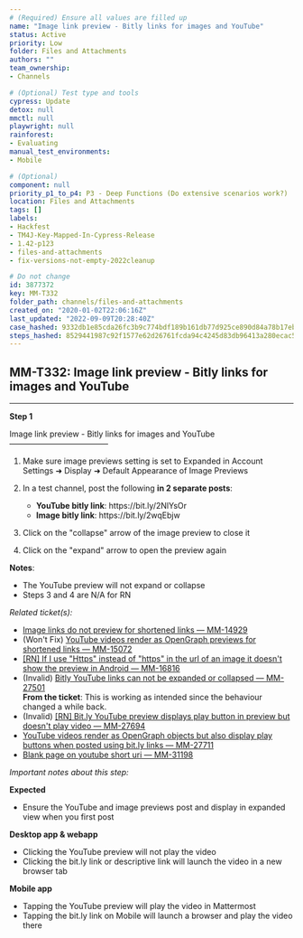 ```yaml
---
# (Required) Ensure all values are filled up
name: "Image link preview - Bitly links for images and YouTube"
status: Active
priority: Low
folder: Files and Attachments
authors: ""
team_ownership: 
- Channels

# (Optional) Test type and tools
cypress: Update
detox: null
mmctl: null
playwright: null
rainforest: 
- Evaluating
manual_test_environments: 
- Mobile

# (Optional)
component: null
priority_p1_to_p4: P3 - Deep Functions (Do extensive scenarios work?)
location: Files and Attachments
tags: []
labels: 
- Hackfest
- TM4J-Key-Mapped-In-Cypress-Release
- 1.42-p123
- files-and-attachments
- fix-versions-not-empty-2022cleanup

# Do not change
id: 3877372
key: MM-T332
folder_path: channels/files-and-attachments
created_on: "2020-01-02T22:06:16Z"
last_updated: "2022-09-09T20:28:40Z"
case_hashed: 9332db1e85cda26fc3b9c774bdf189b161db77d925ce890d84a78b17ebb2acf6e778045e2959b76cbd5768d9ef3bdd7f
steps_hashed: 8529441987c92f1577e62d26761fcda94c4245d83db96413a280ecac50e5ceef6c8acb1921e7ed1a40ddfea7a3641d45
---
```


## MM-T332: Image link preview - Bitly links for images and YouTube

---

**Step 1**

Image link preview - Bitly links for images and YouTube\
–––––––––––––––––––––––––

1. Make sure image previews setting is set to Expanded in Account Settings ➜ Display ➜ Default Appearance of Image Previews

2. In a test channel, post the following **in 2 separate posts**:

   - **YouTube bitly link**: https\://bit.ly/2NlYsOr
   - **Image bitly link**: https\://bit.ly/2wqEbjw

3. Click on the "collapse" arrow of the image preview to close it

4. Click on the "expand" arrow to open the preview again

**Notes**:

- The YouTube preview will not expand or collapse
- Steps 3 and 4 are N/A for RN

_Related ticket(s):_

- [Image links do not preview for shortened links — MM-14929](https://mattermost.atlassian.net/browse/MM-14929)
- (Won't Fix) [YouTube videos render as OpenGraph previews for shortened links — MM-15072](https://mattermost.atlassian.net/browse/MM-15072)
- [\[RN\] If I use "Https" instead of "https" in the url of an image it doesn't show the preview in Android — MM-16816](https://mattermost.atlassian.net/browse/MM-16816)
- (Invalid) [Bitly YouTube links can not be expanded or collapsed — MM-27501](https://mattermost.atlassian.net/browse/MM-27501)
  \
  **From the ticket**: This is working as intended since the behaviour changed a while back.
- (Invalid) [\[RN\] Bit.ly YouTube preview displays play button in preview but doesn't play video — MM-27694](https://mattermost.atlassian.net/browse/MM-27694)
- [YouTube videos render as OpenGraph objects but also display play buttons when posted using bit.ly links — MM-27711](https://mattermost.atlassian.net/browse/MM-27711)
- [Blank page on youtube short uri — MM-31198](https://mattermost.atlassian.net/browse/MM-31198)

_Important notes about this step:_

**Expected**

- Ensure the YouTube and image previews post and display in expanded view when you first post

**Desktop app & webapp**

- Clicking the YouTube preview will not play the video
- Clicking the bit.ly link or descriptive link will launch the video in a new browser tab

**Mobile app**

- Tapping the YouTube preview will play the video in Mattermost
- Tapping the bit.ly link on Mobile will launch a browser and play the video there
